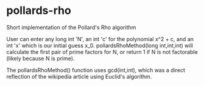 # pollards-rho
Short implementation of the Pollard's Rho algorithm

User can enter any long int 'N', an int 'c' for the polynomial x^2 + c, and an int 'x' which is our initial guess x_0. 
pollardsRhoMethod(long int,int,int) will calculate the first pair of prime factors for N, or return 1 if N is not factorable (likely because N is prime). 

The pollardsRhoMethod() function uses gcd(int,int), which was a direct reflection of the wikipedia article using Euclid's algorithm. 
